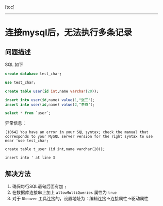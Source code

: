 [toc]

---

# 连接mysql后，无法执行多条记录

## 问题描述

SQL 如下

```sql
create database test_char;

use test_char;

create table user(id int,name varchar(20));

insert into user(id,name) value(1,"张三");
insert into user(id,name) value(2,"李四");

select * from `user`;	
```

异常信息：

```shell
[1064] You have an error in your SQL syntax; check the manual that corresponds to your MySQL server version for the right syntax to use near 'use test_char;

create table t_user (id int,name varchar(20));

insert into ' at line 3
```

## 解决方法

1. 确保每行SQL语句后面有加 `;`
2. 在数据库连接串上加上 `allowMultiQueries`  属性为 `true`
3. 对于 `Dbeaver`  工具连接的，设置地址为：编辑连接->连接属性->驱动属性